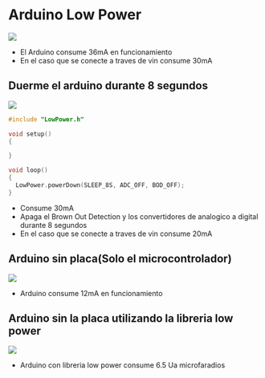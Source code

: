 # Arduino Low Power

![](https://github.com/IDiegoUlises/Arduino-Low-Power/blob/main/Images/Consumo-del-arduino-uno.gif)

* El Arduino consume 36mA en funcionamiento
* En el caso que se conecte a traves de vin consume 30mA



## Duerme el arduino durante 8 segundos

![](https://github.com/IDiegoUlises/Arduino-Low-Power/blob/main/Images/Consumo-del-arduino-con-libreria.gif)

```c++
#include "LowPower.h"

void setup()
{

}

void loop() 
{
  LowPower.powerDown(SLEEP_8S, ADC_OFF, BOD_OFF);
}

``` 

* Consume 30mA
* Apaga el Brown Out Detection y los convertidores de analogico a digital durante 8 segundos
* En el caso que se conecte a traves de vin consume 20mA

## Arduino sin placa(Solo el microcontrolador)

![](https://github.com/IDiegoUlises/Arduino-Low-Power/blob/main/Images/Arduino-sin-placa-consumo.gif)

* Arduino consume 12mA en funcionamiento

## Arduino sin la placa utilizando la libreria low power

![](https://github.com/IDiegoUlises/Arduino-Low-Power/blob/main/Images/Arduino-sin-placa-con-low-power.gif)

* Arduino con libreria low power consume 6.5 Ua microfaradios

